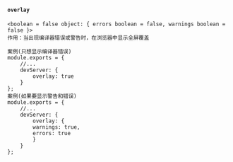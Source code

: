 #### `overlay`
    <boolean = false object: { errors boolean = false, warnings boolean = false }>
    作用：当出现编译器错误或警告时，在浏览器中显示全屏覆盖

    案例(只想显示编译器错误)
    module.exports = {
        //...
        devServer: {
            overlay: true
        }
    };
    案例(如果要显示警告和错误)
    module.exports = {
        //...
        devServer: {
            overlay: {
            warnings: true,
            errors: true
            }
        }
    };